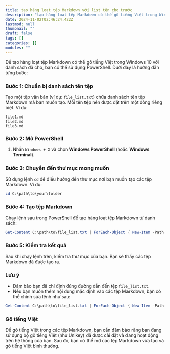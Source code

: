 ```yaml
---
title: tạo hàng loạt tệp Markdown với list tên cho trước
description: "tạo hàng loạt tệp Markdown có thể gõ tiếng Việt trong Windows 10 với danh sách đã cho, bạn có thể sử dụng PowerShell. Dưới đây là hướng dẫn từng bước:"
date: 2024-11-02T02:46:24.422Z
lastmod: null
thumbnail: ""
draft: false
tags: []
categories: []
modules: ""
---
```

Để tạo hàng loạt tệp Markdown có thể gõ tiếng Việt trong Windows 10 với danh sách đã cho, bạn có thể sử dụng PowerShell. Dưới đây là hướng dẫn từng bước:

### Bước 1: Chuẩn bị danh sách tên tệp

Tạo một tệp văn bản (ví dụ: `file_list.txt`) chứa danh sách tên tệp Markdown mà bạn muốn tạo. Mỗi tên tệp nên được đặt trên một dòng riêng biệt. Ví dụ:

```
file1.md
file2.md
file3.md
```

### Bước 2: Mở PowerShell

1. Nhấn `Windows + X` và chọn **Windows PowerShell** (hoặc **Windows Terminal**).

### Bước 3: Chuyển đến thư mục mong muốn

Sử dụng lệnh `cd` để điều hướng đến thư mục nơi bạn muốn tạo các tệp Markdown. Ví dụ:

```powershell
cd C:\path\to\your\folder
```

### Bước 4: Tạo tệp Markdown

Chạy lệnh sau trong PowerShell để tạo hàng loạt tệp Markdown từ danh sách:

```powershell
Get-Content C:\path\to\file_list.txt | ForEach-Object { New-Item -Path $_ -ItemType File -Force }
```

### Bước 5: Kiểm tra kết quả

Sau khi chạy lệnh trên, kiểm tra thư mục của bạn. Bạn sẽ thấy các tệp Markdown đã được tạo ra.

### Lưu ý

- Đảm bảo bạn đã chỉ định đúng đường dẫn đến tệp `file_list.txt`.
- Nếu bạn muốn thêm nội dung mặc định vào các tệp Markdown, bạn có thể chỉnh sửa lệnh như sau:

```powershell
Get-Content C:\path\to\file_list.txt | ForEach-Object { New-Item -Path $_ -ItemType File -Force; Add-Content -Path $_ -Value "# Nội dung mặc định" }
```

### Gõ tiếng Việt

Để gõ tiếng Việt trong các tệp Markdown, bạn cần đảm bảo rằng bạn đang sử dụng bộ gõ tiếng Việt (như Unikey) đã được cài đặt và đang hoạt động trên hệ thống của bạn. Sau đó, bạn có thể mở các tệp Markdown vừa tạo và gõ tiếng Việt bình thường.